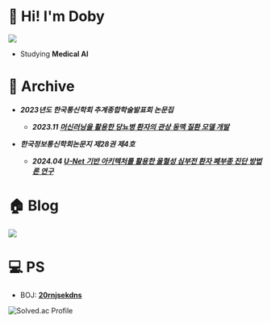 # 🤖 Hi! I'm Doby
![](http://github-profile-summary-cards.vercel.app/api/cards/profile-details?username=drawcodeboy&theme=gruvbox)  
* Studying <b>Medical AI</b>

# 📂 Archive
* <i><b>2023년도 한국통신학회 추계종합학술발표회 논문집</i></b>
  * <i><b>2023.11 <a href="https://www.dbpia.co.kr/journal/articleDetail?nodeId=NODE11667724">머신러닝을 활용한 당뇨병 환자의 관상 동맥 질환 모델 개발</a></i></b>
  
* <i><b>한국정보통신학회논문지 제28권 제4호</i></b>
  * <i><b>2024.04 <a href="https://www.dbpia.co.kr/journal/articleDetail?nodeId=NODE11758380">U-Net 기반 아키텍처를 활용한 울혈성 심부전 환자 폐부종 진단 방법론 연구</a></i></b>

# 🏠 Blog
<a href="https://draw-code-boy.tistory.com/"><img src="https://img.shields.io/badge/Doby's Lab-F36D5D?style=flat-square&logo=Tistory&logoColor=FFFFFF"/></a>

# 💻 PS
* BOJ: <b>[20rnjsekdns](https://www.acmicpc.net/user/20rnjsekdns)</b>

![Solved.ac Profile](http://mazassumnida.wtf/api/v2/generate_badge?boj=20rnjsekdns)
